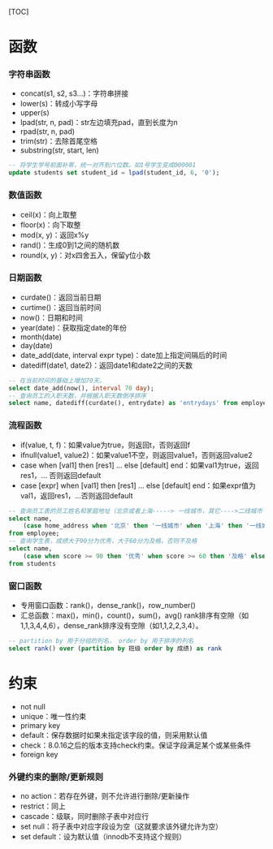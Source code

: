 [TOC]
# 函数
### 字符串函数
* concat(s1, s2, s3...)：字符串拼接
* lower(s)：转成小写字母
* upper(s)
* lpad(str, n, pad)：str左边填充pad，直到长度为n
* rpad(str, n, pad)
* trim(str)：去除首尾空格
* substring(str, start, len)
```sql
-- 将学生学号前面补零，统一对齐到六位数。如1号学生变成000001
update students set student_id = lpad(student_id, 6, '0');
```

### 数值函数
* ceil(x)：向上取整
* floor(x)：向下取整
* mod(x, y)：返回x%y
* rand()：生成0到1之间的随机数
* round(x, y)：对x四舍五入，保留y位小数

### 日期函数
* curdate()：返回当前日期
* curtime()：返回当前时间
* now()：日期和时间
* year(date)：获取指定date的年份
* month(date)
* day(date)
* date_add(date, interval expr type)：date加上指定间隔后的时间
* datediff(date1, date2)：返回date1和date2之间的天数
```sql
-- 在当前时间的基础上增加70天。
select date_add(now(), interval 70 day);
-- 查询员工的入职天数，并根据入职天数倒序排序
select name, datediff(curdate(), entrydate) as 'entrydays' from employee order by entrydays desc;
```

### 流程函数
* if(value, t, f)：如果value为true，则返回t，否则返回f
* ifnull(value1, value2)：如果value1不空，则返回value1，否则返回value2
* case when [val1] then [res1] ... else [default] end：如果val1为true，返回res1，... 否则返回default
* case [expr] when [val1] then [res1] ... else [default] end：如果expr值为val1，返回res1，...否则返回default
```sql
-- 查询员工表的员工姓名和家庭地址（北京或者上海-----> 一线城市，其它---->二线城市
select name,
    (case home_address when '北京' then '一线城市' when '上海' then '一线城市' else '二线城市' end)
from employee;
-- 查询学生表，成绩大于90分为优秀，大于60分为及格，否则不及格
select name,
    (case when score >= 90 then '优秀' when score >= 60 then '及格' else '不及格' end) 
from students
```

### 窗口函数
* 专用窗口函数：rank()，dense_rank()，row_number()
* 汇总函数：max()，min()，count()，sum()，avg()
rank排序有空隙（如1,1,3,4,4,6），dense_rank排序没有空隙（如1,1,2,2,3,4）。
```sql
-- partition by 用于分组的列名， order by 用于排序的列名
select rank() over (partition by 班级 order by 成绩) as rank
```
# 约束
* not null
* unique：唯一性约束
* primary key
* default：保存数据时如果未指定该字段的值，则采用默认值
* check：8.0.16之后的版本支持check约束。保证字段满足某个或某些条件
* foreign key

### 外键约束的删除/更新规则
* no action：若存在外键，则不允许进行删除/更新操作
* restrict：同上
* cascade：级联，同时删除子表中对应行
* set null：将子表中对应字段设为空（这就要求该外键允许为空）
* set default：设为默认值（innodb不支持这个规则）
